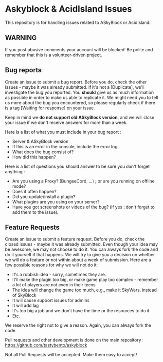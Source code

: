 # Askyblock & AcidIsland Issues
This repository is for handling issues related to ASkyBlock or AcidIsland.

## WARNING
If you post abusive comments your account will be blocked! Be polite and remember that this is a volunteer-driven project.

## Bug reports
Create an issue to submit a bug report. Before you do, check the other issues - maybe it was already submitted.
If it's not a [Duplicate], we'll investigate the bug you reported. You **should** give us as much information as possible in order to make us able to replicate it. We might need you to tell us more about the bug you encountered, so please regularly check if there is a tag [Waiting for response] on your issue.

Keep in mind we **do not support old ASkyBlock version**, and we will close your issue if we don't receive answers for more than a week.

Here is a list of what you must include in your bug report :
* Server & ASkyBlock version
* If this is an error in the console, include the error log
* What does the bug consist of?
* How did this happen?

Here is a list of questions you should answer to be sure you don't forget anything :
* Are you using a Proxy? (BungeeCord, ...) ; or are you running on offline mode?
* Does it often happen?
* Did you update/install a plugin?
* What plugins are you using on your server?
* Have you got screenshots or videos of the bug? (if yes : don't forget to add them to the issue).

## Feature Requests
Create an issue to submit a feature request. Before you do, check the closed issues - maybe it was already submitted.
Even though your idea may be awesome, we may not choose to do it. You can always fork the code and do it yourself if that happens.
We will try to give you a decision on whether we will do a feature or not within about a week of submission. Here are a few possible reasons for why we will not do it:

* It's a rubbish idea - sorry, sometimes they are.
* It'll make the plugin too big, or make game play too complex - remember a lot of players are not even in their teens
* The idea will change the game too much, e.g., make it SkyWars, instead of SkyBlock
* It will cause support issues for admins
* It will add lag
* It's too big a job and we don't have the time or the resources to do it
* Etc.

We reserve the right not to give a reason. Again, you can always fork the code.

Pull requests and other development is done on the main repository :
https://github.com/tastybento/askyblock

Not all Pull Requests will be accepted. Make them easy to accept!
